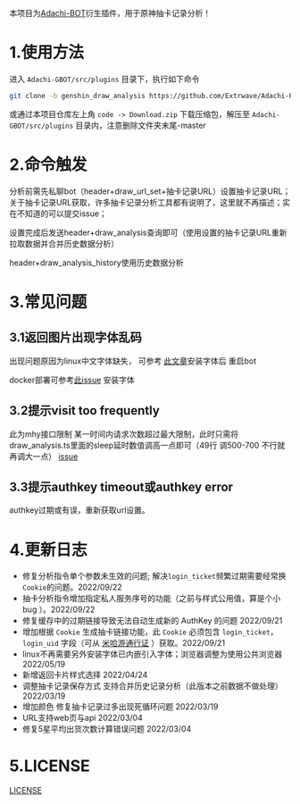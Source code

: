 本项目为[Adachi-BOT](https://github.com/SilveryStar/Adachi-BOT)衍生插件，用于原神抽卡记录分析！

# 1.使用方法

进入 `Adachi-GBOT/src/plugins` 目录下，执行如下命令

```bash
git clone -b genshin_draw_analysis https://github.com/Extrwave/Adachi-Plugin.git genshin_draw_analysis
```

或通过本项目仓库左上角 `code -> Download.zip` 下载压缩包，解压至 `Adachi-GBOT/src/plugins` 目录内，注意删除文件夹末尾-master

# 2.命令触发

分析前需先私聊bot（header+draw_url_set+抽卡记录URL）设置抽卡记录URL；关于抽卡记录URL获取，许多抽卡记录分析工具都有说明了，这里就不再描述；实在不知道的可以提交issue；

设置完成后发送header+draw_analysis查询即可（使用设置的抽卡记录URL重新拉取数据并合并历史数据分析）

header+draw_analysis_history使用历史数据分析

# 3.常见问题

## 3.1返回图片出现字体乱码

出现问题原因为linux中文字体缺失， 可参考 [此文章](https://www.cnblogs.com/helios-fz/p/13706157.html)安装字体后  重启bot

docker部署可参考[此issue](https://github.com/wickedll/genshin_draw_analysis/issues/5) 安装字体

## 3.2提示visit too frequently

此为mhy接口限制 某一时间内请求次数超过最大限制，此时只需将draw_analysis.ts里面的sleep延时数值调高一点即可（49行 调500-700 不行就再调大一点） [issue](https://github.com/wickedll/genshin_draw_analysis/issues/4)

## 3.3提示authkey timeout或authkey error

authkey过期或有误，重新获取url设置。

# 4.更新日志

- 修复分析指令单个参数未生效的问题; 解决`login_ticket`频繁过期需要经常换`Cookie`的问题。2022/09/22
- 抽卡分析指令增加指定私人服务序号的功能（之前与样式公用值，算是个小 bug ）。2022/09/22
- 修复缓存中的过期链接导致无法自动生成新的 AuthKey 的问题 2022/09/21
- 增加根据 `Cookie` 生成抽卡链接功能，此 `Cookie` 必须包含 `login_ticket`，`login_uid` 字段（可从 [米哈游通行证](https://user.mihoyo.com/)
  ）获取。2022/09/21
- linux不再需要另外安装字体已内嵌引入字体；浏览器调整为使用公共浏览器 2022/05/19
- 新增返回卡片样式选择 2022/04/24
- 调整抽卡记录保存方式 支持合并历史记录分析（此版本之前数据不做处理） 2022/03/19
- 增加颜色 修复抽卡记录过多出现死循环问题 2022/03/19
- URL支持web页与api 2022/03/04
- 修复5星平均出货次数计算错误问题 2022/03/04

# 5.LICENSE

[LICENSE](https://github.com/wickedll/genshin_draw_analysis/blob/master/LICENSE)